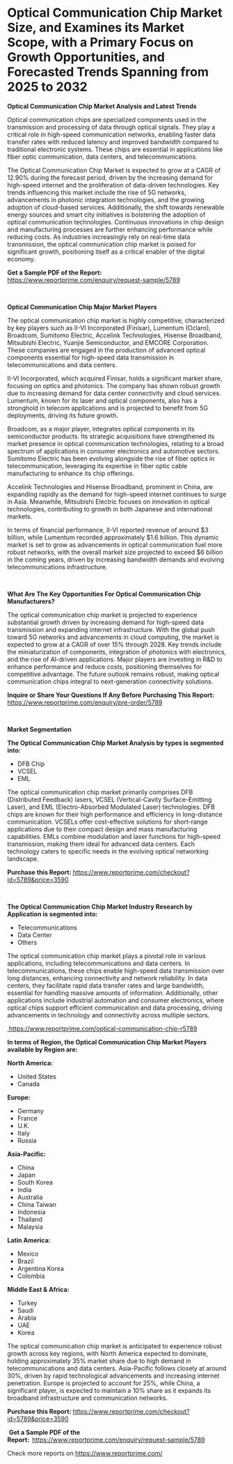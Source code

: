 <p><h1>Optical Communication Chip Market Size, and Examines its Market Scope, with a Primary Focus on Growth Opportunities, and Forecasted Trends Spanning from 2025 to 2032</h1></p><p><strong>Optical Communication Chip Market Analysis and Latest Trends</strong></p>
<p><p>Optical communication chips are specialized components used in the transmission and processing of data through optical signals. They play a critical role in high-speed communication networks, enabling faster data transfer rates with reduced latency and improved bandwidth compared to traditional electronic systems. These chips are essential in applications like fiber optic communication, data centers, and telecommunications.</p><p>The Optical Communication Chip Market is expected to grow at a CAGR of 12.90% during the forecast period, driven by the increasing demand for high-speed internet and the proliferation of data-driven technologies. Key trends influencing this market include the rise of 5G networks, advancements in photonic integration technologies, and the growing adoption of cloud-based services. Additionally, the shift towards renewable energy sources and smart city initiatives is bolstering the adoption of optical communication technologies. Continuous innovations in chip design and manufacturing processes are further enhancing performance while reducing costs. As industries increasingly rely on real-time data transmission, the optical communication chip market is poised for significant growth, positioning itself as a critical enabler of the digital economy.</p></p>
<p><strong>Get a Sample PDF of the Report:&nbsp;</strong> <a href="https://www.reportprime.com/enquiry/request-sample/5789?utm_campaign=3065&utm_medium=2&utm_source=Github&utm_content=ia&utm_term=19032025&utm_id=optical-communication-chip">https://www.reportprime.com/enquiry/request-sample/5789</a></p>
<p>&nbsp;</p>
<p><strong>Optical Communication Chip Major Market Players</strong></p>
<p><p>The optical communication chip market is highly competitive, characterized by key players such as II-VI Incorporated (Finisar), Lumentum (Oclaro), Broadcom, Sumitomo Electric, Accelink Technologies, Hisense Broadband, Mitsubishi Electric, Yuanjie Semiconductor, and EMCORE Corporation. These companies are engaged in the production of advanced optical components essential for high-speed data transmission in telecommunications and data centers.</p><p>II-VI Incorporated, which acquired Finisar, holds a significant market share, focusing on optics and photonics. The company has shown robust growth due to increasing demand for data center connectivity and cloud services. Lumentum, known for its laser and optical components, also has a stronghold in telecom applications and is projected to benefit from 5G deployments, driving its future growth.</p><p>Broadcom, as a major player, integrates optical components in its semiconductor products. Its strategic acquisitions have strengthened its market presence in optical communication technologies, relating to a broad spectrum of applications in consumer electronics and automotive sectors. Sumitomo Electric has been evolving alongside the rise of fiber optics in telecommunication, leveraging its expertise in fiber optic cable manufacturing to enhance its chip offerings.</p><p>Accelink Technologies and Hisense Broadband, prominent in China, are expanding rapidly as the demand for high-speed internet continues to surge in Asia. Meanwhile, Mitsubishi Electric focuses on innovation in optical technologies, contributing to growth in both Japanese and international markets. </p><p>In terms of financial performance, II-VI reported revenue of around $3 billion, while Lumentum recorded approximately $1.6 billion. This dynamic market is set to grow as advancements in optical communication fuel more robust networks, with the overall market size projected to exceed $6 billion in the coming years, driven by increasing bandwidth demands and evolving telecommunications infrastructure.</p></p>
<p>&nbsp;</p>
<p><strong>What Are The Key Opportunities For Optical Communication Chip Manufacturers?</strong></p>
<p><p>The optical communication chip market is projected to experience substantial growth driven by increasing demand for high-speed data transmission and expanding internet infrastructure. With the global push toward 5G networks and advancements in cloud computing, the market is expected to grow at a CAGR of over 15% through 2028. Key trends include the miniaturization of components, integration of photonics with electronics, and the rise of AI-driven applications. Major players are investing in R&D to enhance performance and reduce costs, positioning themselves for competitive advantage. The future outlook remains robust, making optical communication chips integral to next-generation connectivity solutions.</p></p>
<p><strong>Inquire or Share Your Questions If Any Before Purchasing This Report:</strong> <a href="https://www.reportprime.com/enquiry/pre-order/5789?utm_campaign=3065&utm_medium=2&utm_source=Github&utm_content=ia&utm_term=19032025&utm_id=optical-communication-chip">https://www.reportprime.com/enquiry/pre-order/5789</a></p>
<p>&nbsp;</p>
<p><strong>Market Segmentation</strong></p>
<p><strong>The Optical Communication Chip Market Analysis by types is segmented into:</strong></p>
<p><ul><li>DFB Chip</li><li>VCSEL</li><li>EML</li></ul></p>
<p><p>The optical communication chip market primarily comprises DFB (Distributed Feedback) lasers, VCSEL (Vertical-Cavity Surface-Emitting Laser), and EML (Electro-Absorbed Modulated Laser) technologies. DFB chips are known for their high performance and efficiency in long-distance communication. VCSELs offer cost-effective solutions for short-range applications due to their compact design and mass manufacturing capabilities. EMLs combine modulation and laser functions for high-speed transmission, making them ideal for advanced data centers. Each technology caters to specific needs in the evolving optical networking landscape.</p></p>
<p><strong>Purchase this Report:&nbsp;</strong><a href="https://www.reportprime.com/checkout?id=5789&price=3590&utm_campaign=3065&utm_medium=2&utm_source=Github&utm_content=ia&utm_term=19032025&utm_id=optical-communication-chip">https://www.reportprime.com/checkout?id=5789&price=3590</a></p>
<p>&nbsp;</p>
<p><strong>The Optical Communication Chip Market Industry Research by Application is segmented into:</strong></p>
<p><ul><li>Telecommunications</li><li>Data Center</li><li>Others</li></ul></p>
<p><p>The optical communication chip market plays a pivotal role in various applications, including telecommunications and data centers. In telecommunications, these chips enable high-speed data transmission over long distances, enhancing connectivity and network reliability. In data centers, they facilitate rapid data transfer rates and large bandwidth, essential for handling massive amounts of information. Additionally, other applications include industrial automation and consumer electronics, where optical chips support efficient communication and data processing, driving advancements in technology and connectivity across multiple sectors.</p></p>
<p><a href="https://www.reportprime.com/optical-communication-chip-r5789?utm_campaign=3065&utm_medium=2&utm_source=Github&utm_content=ia&utm_term=19032025&utm_id=optical-communication-chip">&nbsp;https://www.reportprime.com/optical-communication-chip-r5789</a></p>
<p><strong>In terms of Region, the Optical Communication Chip Market Players available by Region are:</strong></p>
<p>
    <p> <strong> North America: </strong>
        <ul>
            <li>United States</li>
            <li>Canada</li>
        </ul>
        </p> 
    <p> <strong> Europe: </strong>
        <ul>
            <li>Germany</li>
            <li>France</li>
            <li>U.K.</li>
            <li>Italy</li>
            <li>Russia</li>
        </ul>
        </p> 
    <p> <strong> Asia-Pacific: </strong>
        <ul>
            <li>China</li>
            <li>Japan</li>
            <li>South Korea</li>
            <li>India</li>
            <li>Australia</li>
            <li>China Taiwan</li>
            <li>Indonesia</li>
            <li>Thailand</li>
            <li>Malaysia</li>
        </ul>
        </p> 
    <p> <strong> Latin America: </strong>
        <ul>
            <li>Mexico</li>
            <li>Brazil</li>
            <li>Argentina Korea</li>
            <li>Colombia</li>
        </ul>
        </p> 
    <p> <strong> Middle East & Africa: </strong>
        <ul>
            <li>Turkey</li>
            <li>Saudi</li>
            <li>Arabia</li>
            <li>UAE</li>
            <li>Korea</li>
        </ul>
    </p>
    </p>
<p><p>The optical communication chip market is anticipated to experience robust growth across key regions, with North America expected to dominate, holding approximately 35% market share due to high demand in telecommunications and data centers. Asia-Pacific follows closely at around 30%, driven by rapid technological advancements and increasing internet penetration. Europe is projected to account for 25%, while China, a significant player, is expected to maintain a 10% share as it expands its broadband infrastructure and communication networks.</p></p>
<p><strong>Purchase this Report: </strong><a href="https://www.reportprime.com/checkout?id=5789&price=3590&utm_campaign=3065&utm_medium=2&utm_source=Github&utm_content=ia&utm_term=19032025&utm_id=optical-communication-chip">https://www.reportprime.com/checkout?id=5789&price=3590</a></p>
<p>&nbsp;<strong>Get a Sample PDF of the Report:&nbsp;&nbsp;</strong><a href="https://www.reportprime.com/enquiry/request-sample/5789?utm_campaign=3065&utm_medium=2&utm_source=Github&utm_content=ia&utm_term=19032025&utm_id=optical-communication-chip">https://www.reportprime.com/enquiry/request-sample/5789</a></p>
<p><strong></strong></p>
<p>Check more reports on <a href="https://www.reportprime.com/?utm_campaign=3065&utm_medium=2&utm_source=Github&utm_content=ia&utm_term=19032025&utm_id=optical-communication-chip">https://www.reportprime.com/</a></p>